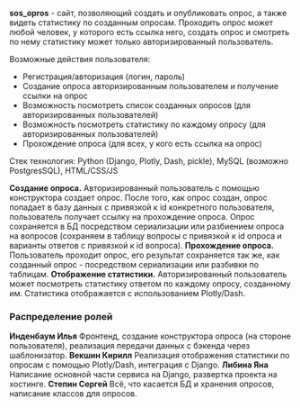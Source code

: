 
**sos_opros** - сайт, позволяющий создать и опубликовать опрос, а также видеть статистику по созданным опросам. Проходить опрос может любой человек, у которого есть ссылка него, создать опрос и смотреть по нему статистику может только авторизированный пользователь.

Возможные действия пользователя:
* Регистрация/авторизация (логин, пароль)
* Создание опроса авторизированным пользователем и получение ссылки на опрос
* Возможность посмотреть список созданных опросов (для авторизированных пользователей)
* Возможность посмотреть статистику по каждому опросу (для авторизированных пользователей)
* Прохождение опроса (для всех, у кого есть ссылка на опрос)

Стек технология: Python (Django, Plotly, Dash, pickle), MySQL (возможно PostgresSQL), HTML/CSS/JS 

**Создание опроса.** Авторизированный пользователь с помощью конструктора создает опрос. После того, как опрос создан, опрос попадает в базу данных с привязкой к id конкретного пользователя, пользователь получает ссылку на прохождение опроса. Опрос сохраняется в БД посредством сериализации или разбиением опроса на вопросов (сохраняем в таблицу вопросы с привязкой к id опроса и варианты ответов с привязкой к id вопроса).
**Прохождение опроса.** Пользователь проходит опрос, его результат сохраняется так же, как созданный опрос - посредством сериализации или разбивки по таблицам.
**Отображение статистики.** Авторизированный пользователь может посмотреть статистику ответом по каждому опросу, созданному им. Статистика отображается с использованием Plotly/Dash.

### Распределение ролей
**Инденбаум Илья**
Фронтенд, создание конструктора опроса (на стороне пользователя), реализация передачи данных с бэкенда через шаблонизатор.
**Векшин Кирилл**
Реализация отображения статистики по опросам с помощью Plotly/Dash, интеграция с Django.
**Либина Яна**
Написание основной части сервиса на Django, развертка проекта на хостинге.
**Степин Сергей**
Всё, что касается БД и хранения опросов, написание классов для опросов.
